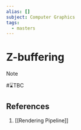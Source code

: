 ```yaml
---
alias: []
subject: Computer Graphics
tags:
  - masters
---
```

# Z-buffering

>[!note]
> #⌛TBC 

## References
1. [[Rendering Pipeline]]